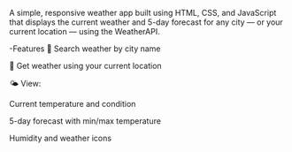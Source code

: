 A simple, responsive weather app built using HTML, CSS, and JavaScript that displays the current weather and 5-day forecast for any city — or your current location — using the WeatherAPI.

-Features
🔎 Search weather by city name

📍 Get weather using your current location

🌤 View:

Current temperature and condition

5-day forecast with min/max temperature

Humidity and weather icons
